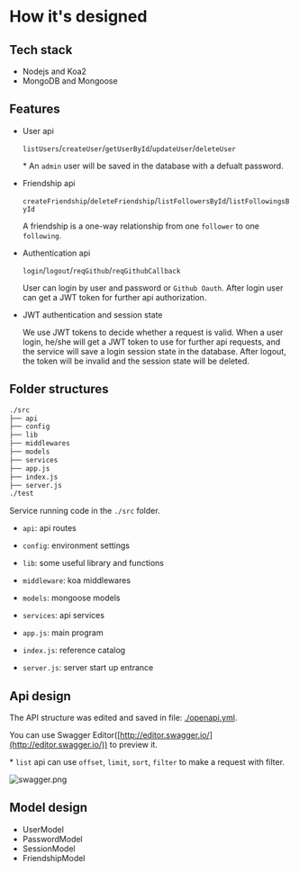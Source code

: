 # How it's designed

## Tech stack

- Nodejs and Koa2
- MongoDB and Mongoose

## Features

- User api

  `listUsers`/`createUser`/`getUserById`/`updateUser`/`deleteUser`

  \* An `admin` user will be saved in the database with a defualt password.

- Friendship api

  `createFriendship`/`deleteFriendship`/`listFollowersById`/`listFollowingsById`

  A friendship is a one-way relationship from one `follower` to one `following`.

- Authentication api

  `login`/`logout`/`reqGithub`/`reqGithubCallback`

  User can login by user and password or `Github Oauth`. After login user can get a JWT token for further api authorization.

- JWT authentication and session state

  We use JWT tokens to decide whether a request is valid. When a user login, he/she will get a JWT token to use for further api requests, and the service will save a login session state in the database. After logout, the token will be invalid and the session state will be deleted.

## Folder structures

```sh
./src
├── api
├── config
├── lib
├── middlewares
├── models
├── services
├── app.js
├── index.js
├── server.js
./test
```

Service running code in the `./src` folder.

- `api`: api routes

- `config`: environment settings

- `lib`: some useful library and functions

- `middleware`: koa middlewares

- `models`: mongoose models

- `services`: api services

- `app.js`: main program

- `index.js`: reference catalog

- `server.js`: server start up entrance

## Api design

The API structure was edited and saved in file: [./openapi.yml](./openapi.yml).

You can use Swagger Editor([http://editor.swagger.io/](http://editor.swagger.io/)) to preview it.

\* `list` api can use `offset`, `limit`, `sort`, `filter` to make a request with filter.

![swagger.png](https://i.loli.net/2020/06/07/E3khLdoDCmlyfVP.png)

## Model design

- UserModel
- PasswordModel
- SessionModel
- FriendshipModel
